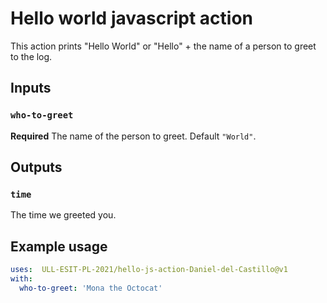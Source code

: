 # Hello world javascript action

This action prints "Hello World" or "Hello" + the name of a person to greet to the log.

## Inputs

### `who-to-greet`

**Required** The name of the person to greet. Default `"World"`.

## Outputs

### `time`

The time we greeted you.

## Example usage

```yml
uses:  ULL-ESIT-PL-2021/hello-js-action-Daniel-del-Castillo@v1
with:
  who-to-greet: 'Mona the Octocat'
```

